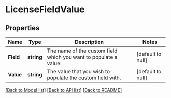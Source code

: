 # LicenseFieldValue

## Properties
Name | Type | Description | Notes
------------ | ------------- | ------------- | -------------
**Field** | **string** | The name of the custom field which you want to populate a value. | [default to null]
**Value** | **string** | The value that you wish to populate the custom field with. | [default to null]

[[Back to Model list]](../README.md#documentation-for-models) [[Back to API list]](../README.md#documentation-for-api-endpoints) [[Back to README]](../README.md)


